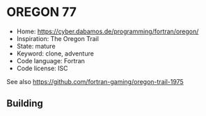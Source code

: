 # OREGON 77

- Home: https://cyber.dabamos.de/programming/fortran/oregon/
- Inspiration: The Oregon Trail
- State: mature
- Keyword: clone, adventure
- Code language: Fortran
- Code license: ISC

See also https://github.com/fortran-gaming/oregon-trail-1975

## Building
